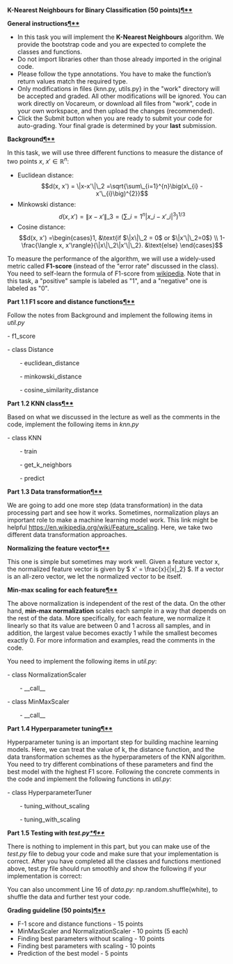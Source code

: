 ﻿**K-Nearest Neighbours for Binary Classification (50 points)[¶**](#KNN)**

**General instructions[¶**](#Instructions)**

- In this task you will implement the **K-Nearest Neighbours** algorithm. We provide the bootstrap code and you are expected to complete the classes and functions.
- Do not import libraries other than those already imported in the original code.
- Please follow the type annotations. You have to make the function’s return values match the required type.
- Only modifications in files {knn.py, utils.py} in the "work" directory will be accepted and graded. All other modifications will be ignored. You can work directly on Vocareum, or download all files from "work", code in your own workspace, and then upload the changes (recommended). 
- Click the Submit button when you are ready to submit your code for auto-grading. Your final grade is determined by your **last** submission. 

**Background[¶**](#background)**

In this task, we will use three different functions to measure the distance of two points $x$, $x' \in \mathbb{R}^n$:

- Euclidean distance: $$d(x, x') = \|x-x'\|\_2 =\sqrt{\sum\_{i=1}^{n}\big(x\_{i} - x'\_{i}\big)^{2}}$$
- Minkowski distance: $$ d(x, x') = \|x-x'\|\_3 = \bigg(\sum\_{i=1}^{n}\big|x\_{i} - x'\_{i}\big|^{3}\bigg)^{1/3}$$
- Cosine distance: $$d(x, x') =\begin{cases}1, &\text{if $\|x\|\_2 = 0$ or $\|x'\|\_2=0$} \\ 1-\frac{\langle x, x'\rangle}{\|x\|\_2\|x'\|\_2}. &\text{else} \end{cases}$$

To measure the performance of the algorithm, we will use a widely-used metric called **F1-score** (instead of the "error rate" discussed in the class). You need to self-learn the formula of F1-score from [wikipedia](https://en.wikipedia.org/wiki/F1_score). Note that in this task, a "positive" sample is labeled as "1", and a "negative" one is labeled as "0". 

**Part 1.1 F1 score and distance functions[¶**](#Part-1.1-F1-score-and-Distance-Functions)**

Follow the notes from Background and implement the following items in *util.py*

\- f1\_score

\- class Distance

`    `- euclidean\_distance

`    `- minkowski\_distance

`    `- cosine\_similarity\_distance

**Part 1.2 KNN class[¶**](#Part-1.2-KNN-class)**

Based on what we discussed in the lecture as well as the comments in the code, implement the following items in *knn.py*

\- class KNN

`    `- train

`    `- get\_k\_neighbors

`    `- predict

**Part 1.3 Data transformation[¶**](#Part-1.4-Data-Transformation)**

We are going to add one more step (data transformation) in the data processing part and see how it works. Sometimes, normalization plays an important role to make a machine learning model work. This link might be helpful <https://en.wikipedia.org/wiki/Feature_scaling>. Here, we take two different data transformation approaches.

**Normalizing the feature vector[¶**](#Normalizing-the-feature-vector)**

This one is simple but sometimes may work well. Given a feature vector x, the normalized feature vector is given by $ x' = \frac{x}{\|x\|\_2} $. If a vector is an all-zero vector, we let the normalized vector to be itself.

**Min-max scaling for each feature[¶**](#Min-max-scaling-the-feature-matrix)**

The above normalization is independent of the rest of the data. On the other hand, **min-max normalization** scales each sample in a way that depends on the rest of the data. More specifically, for each feature, we normalize it linearly so that its value are between 0 and 1 across all samples, and in addition, the largest value becomes exactly 1 while the smallest becomes exactly 0. For more information and examples, read the comments in the code. 

You need to implement the following items in *util.py*:

\- class NormalizationScaler

`    `- \_\_call\_\_

\- class MinMaxScaler	

`    `- \_\_call\_\_



**Part 1.4 Hyperparameter tuning[¶**](#Part-1.3-Hyperparameter-Tuning)**

Hyperparameter tuning is an important step for building machine learning models. Here, we can treat the value of k, the distance function, and the data transformation schemes as the hyperparameters of the KNN algorithm. You need to try different combinations of these parameters and find the best model with the highest F1 score. Following the concrete comments in the code and implement the following functions in *util.py*:

\- class HyperparameterTuner

`    `- tuning\_without\_scaling

`    `- tuning\_with\_scaling



**Part 1.5 Testing with *test.py[*¶**](#Use-of-test.py-file)***

There is nothing to implement in this part, but you can make use of the *test.py* file to debug your code and make sure that your implementation is correct. After you have completed all the classes and functions mentioned above, test.py file should run smoothly and show the following if your implementation is correct:

You can also uncomment Line 16 of *data.py*: np.random.shuffle(white), to shuffle the data and further test your code. 

**Grading guideline (50 points)[¶**](#Grading-Guideline-for-KNN-\(50-points\))**

- F-1 score and distance functions - 15 points
- MinMaxScaler and NormalizationScaler - 10 points (5 each)
- Finding best parameters without scaling - 10 points
- Finding best parameters with scaling - 10 points
- Prediction of the best model - 5 points
